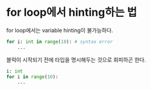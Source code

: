 # for loop에서 hinting하는 법
for loop에서는 variable hinting이 불가능하다.

```python
for i: int in range(10): # syntax error
    ...
```

블럭이 시작되기 전에 타입을 명시해두는 것으로 회피하곤 한다.

```python
i: int
for i in range(10):
    ...
```

